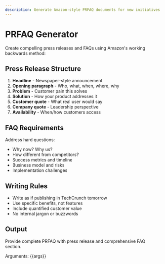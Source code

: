 ```yaml
---
description: Generate Amazon-style PRFAQ documents for new initiatives
---
```


# PRFAQ Generator

Create compelling press releases and FAQs using Amazon's working backwards method:

## Press Release Structure
1. **Headline** - Newspaper-style announcement
2. **Opening paragraph** - Who, what, when, where, why
3. **Problem** - Customer pain this solves
4. **Solution** - How your product addresses it
5. **Customer quote** - What real user would say
6. **Company quote** - Leadership perspective
7. **Availability** - When/how customers access

## FAQ Requirements
Address hard questions:
- Why now? Why us?
- How different from competitors?
- Success metrics and timeline
- Business model and risks
- Implementation challenges

## Writing Rules
- Write as if publishing in TechCrunch tomorrow
- Use specific benefits, not features
- Include quantified customer value
- No internal jargon or buzzwords

## Output
Provide complete PRFAQ with press release and comprehensive FAQ section.

Arguments: {{args}}